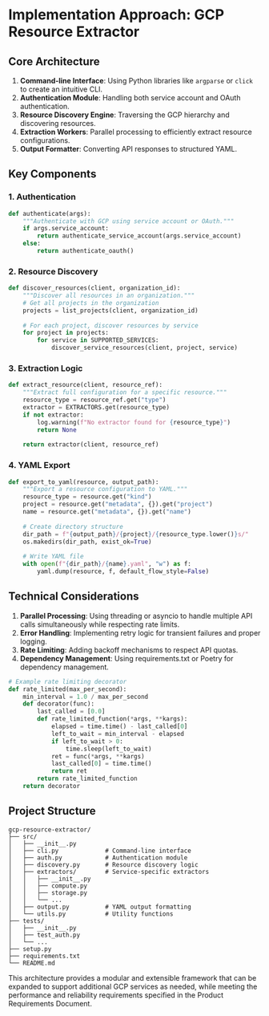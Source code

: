 # Implementation Approach: GCP Resource Extractor

## Core Architecture

1. **Command-line Interface**: Using Python libraries like `argparse` or `click` to create an intuitive CLI.
2. **Authentication Module**: Handling both service account and OAuth authentication.
3. **Resource Discovery Engine**: Traversing the GCP hierarchy and discovering resources.
4. **Extraction Workers**: Parallel processing to efficiently extract resource configurations.
5. **Output Formatter**: Converting API responses to structured YAML.

## Key Components

### 1. Authentication

```python
def authenticate(args):
    """Authenticate with GCP using service account or OAuth."""
    if args.service_account:
        return authenticate_service_account(args.service_account)
    else:
        return authenticate_oauth()
```

### 2. Resource Discovery

```python
def discover_resources(client, organization_id):
    """Discover all resources in an organization."""
    # Get all projects in the organization
    projects = list_projects(client, organization_id)
    
    # For each project, discover resources by service
    for project in projects:
        for service in SUPPORTED_SERVICES:
            discover_service_resources(client, project, service)
```

### 3. Extraction Logic

```python
def extract_resource(client, resource_ref):
    """Extract full configuration for a specific resource."""
    resource_type = resource_ref.get("type")
    extractor = EXTRACTORS.get(resource_type)
    if not extractor:
        log.warning(f"No extractor found for {resource_type}")
        return None
    
    return extractor(client, resource_ref)
```

### 4. YAML Export

```python
def export_to_yaml(resource, output_path):
    """Export a resource configuration to YAML."""
    resource_type = resource.get("kind")
    project = resource.get("metadata", {}).get("project")
    name = resource.get("metadata", {}).get("name")
    
    # Create directory structure
    dir_path = f"{output_path}/{project}/{resource_type.lower()}s/"
    os.makedirs(dir_path, exist_ok=True)
    
    # Write YAML file
    with open(f"{dir_path}/{name}.yaml", "w") as f:
        yaml.dump(resource, f, default_flow_style=False)
```

## Technical Considerations

1. **Parallel Processing**: Using threading or asyncio to handle multiple API calls simultaneously while respecting rate limits.
2. **Error Handling**: Implementing retry logic for transient failures and proper logging.
3. **Rate Limiting**: Adding backoff mechanisms to respect API quotas.
4. **Dependency Management**: Using requirements.txt or Poetry for dependency management.

```python
# Example rate limiting decorator
def rate_limited(max_per_second):
    min_interval = 1.0 / max_per_second
    def decorator(func):
        last_called = [0.0]
        def rate_limited_function(*args, **kargs):
            elapsed = time.time() - last_called[0]
            left_to_wait = min_interval - elapsed
            if left_to_wait > 0:
                time.sleep(left_to_wait)
            ret = func(*args, **kargs)
            last_called[0] = time.time()
            return ret
        return rate_limited_function
    return decorator
```

## Project Structure

```
gcp-resource-extractor/
├── src/
│   ├── __init__.py
│   ├── cli.py             # Command-line interface
│   ├── auth.py            # Authentication module
│   ├── discovery.py       # Resource discovery logic
│   ├── extractors/        # Service-specific extractors
│   │   ├── __init__.py
│   │   ├── compute.py
│   │   ├── storage.py
│   │   └── ...
│   ├── output.py          # YAML output formatting
│   └── utils.py           # Utility functions
├── tests/
│   ├── __init__.py
│   ├── test_auth.py
│   └── ...
├── setup.py
├── requirements.txt
└── README.md
```

This architecture provides a modular and extensible framework that can be expanded to support additional GCP services as needed, while meeting the performance and reliability requirements specified in the Product Requirements Document.